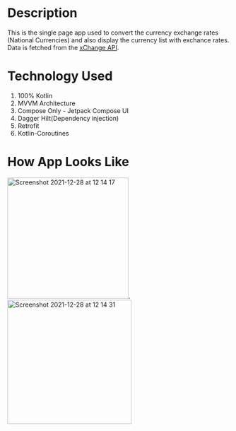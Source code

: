 # Description

This is the single page app used to convert the currency exchange rates (National Currencies) and also display the currency list with exchance rates. Data is fetched from the [xChange API](https://xchangeapi.com/docs/#introduction).


# Technology Used

1. 100% Kotlin
2. MVVM Architecture
3. Compose Only - Jetpack Compose UI
4. Dagger Hilt(Dependency injection)
5. Retrofit 
6. Kotlin-Coroutines

# How App Looks Like

<img width="274" alt="Screenshot 2021-12-28 at 12 14 17" src="https://user-images.githubusercontent.com/47896958/147560748-dba870a2-688a-4697-9579-38b51aa7cc56.png">. <img width="281" alt="Screenshot 2021-12-28 at 12 14 31" src="https://user-images.githubusercontent.com/47896958/147560786-cb471d52-f501-4821-969b-4f31e993ed22.png">

